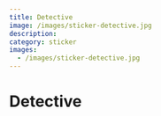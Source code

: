```yaml
---
title: Detective
image: /images/sticker-detective.jpg
description:
category: sticker
images:
  - /images/sticker-detective.jpg
---
```


# Detective
